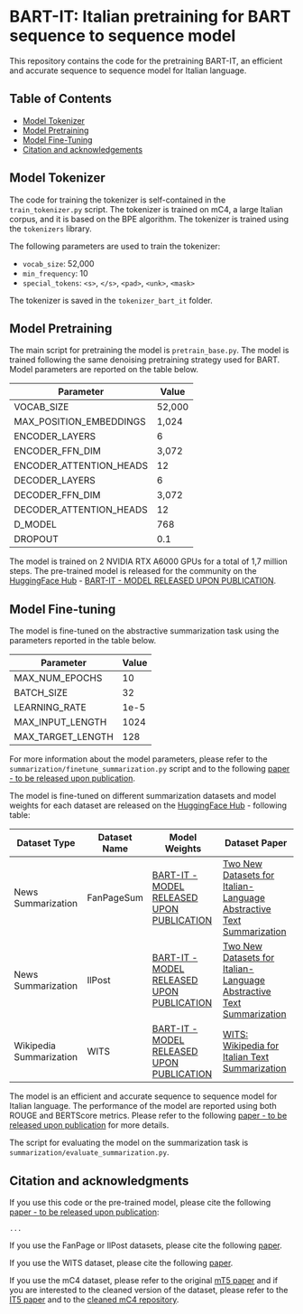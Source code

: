 # BART-IT: Italian pretraining for BART sequence to sequence model

This repository contains the code for the pretraining BART-IT, an efficient and accurate sequence to sequence model for Italian language.

## Table of Contents

- [Model Tokenizer](#model-tokenizer)
- [Model Pretraining](#model-pretraining)
- [Model Fine-Tuning](#model-fine-tuning)
- [Citation and acknowledgements](#citation-and-acknowledgements)

## Model Tokenizer

The code for training the tokenizer is self-contained in the `train_tokenizer.py` script. The tokenizer is trained on mC4, a large Italian corpus, and it is based on the BPE algorithm. The tokenizer is trained using the `tokenizers` library.

The following parameters are used to train the tokenizer:
- `vocab_size`: 52,000
- `min_frequency`: 10
- `special_tokens`: `<s>`, `</s>`, `<pad>`, `<unk>`, `<mask>`

The tokenizer is saved in the `tokenizer_bart_it` folder.

## Model Pretraining

The main script for pretraining the model is `pretrain_base.py`. The model is trained following the same denoising pretraining strategy used for BART. Model parameters are reported on the table below.

| Parameter | Value |
| --- | --- |
| VOCAB_SIZE | 52,000 |
| MAX_POSITION_EMBEDDINGS | 1,024 |
| ENCODER_LAYERS | 6 |
| ENCODER_FFN_DIM | 3,072 |
| ENCODER_ATTENTION_HEADS | 12 |
| DECODER_LAYERS | 6 |
| DECODER_FFN_DIM | 3,072 |
| DECODER_ATTENTION_HEADS | 12 |
| D_MODEL | 768 |
| DROPOUT | 0.1 |

The model is trained on 2 NVIDIA RTX A6000 GPUs for a total of 1,7 million steps. The pre-trained model is released for the community on the [HuggingFace Hub](https://huggingface.co/) - [BART-IT - MODEL RELEASED UPON PUBLICATION](https://huggingface.co/).

## Model Fine-tuning

The model is fine-tuned on the abstractive summarization task using the parameters reported in the table below.

| Parameter | Value |
| --- | --- |
| MAX_NUM_EPOCHS | 10 |
| BATCH_SIZE | 32 |
| LEARNING_RATE | 1e-5 |
| MAX_INPUT_LENGTH | 1024 |
| MAX_TARGET_LENGTH | 128 |

For more information about the model parameters, please refer to the `summarization/finetune_summarization.py` script and to the following [paper - to be released upon publication](#).

The model is fine-tuned on different summarization datasets and model weights for each dataset are released on the [HuggingFace Hub](https://huggingface.co/) - following table:

| Dataset Type | Dataset Name | Model Weights | Dataset Paper |
| --- | --- | --- | --- |
| News Summarization | FanPageSum | [BART-IT - MODEL RELEASED UPON PUBLICATION](https://huggingface.co/) | [Two New Datasets for Italian-Language Abstractive Text Summarization](https://doi.org/10.3390/info13050228) |
| News Summarization | IlPost | [BART-IT - MODEL RELEASED UPON PUBLICATION](https://huggingface.co/) | [Two New Datasets for Italian-Language Abstractive Text Summarization](https://doi.org/10.3390/info13050228) |
| Wikipedia Summarization | WITS | [BART-IT - MODEL RELEASED UPON PUBLICATION](https://huggingface.co/) | [WITS: Wikipedia for Italian Text Summarization](https://ceur-ws.org/Vol-3033/paper65.pdf) |

The model is an efficient and accurate sequence to sequence model for Italian language. The performance of the model are reported using both ROUGE and BERTScore metrics. Please refer to the following [paper - to be released upon publication](#) for more details.

The script for evaluating the model on the summarization task is `summarization/evaluate_summarization.py`.

## Citation and acknowledgments

If you use this code or the pre-trained model, please cite the following [paper - to be released upon publication](#):

```
...
```

If you use the FanPage or IlPost datasets, please cite the following [paper](https://doi.org/10.3390/info13050228).

If you use the WITS dataset, please cite the following [paper](https://ceur-ws.org/Vol-3033/paper65.pdf).

If you use the mC4 dataset, please refer to the original [mT5 paper](https://arxiv.org/abs/2010.11934) and if you are interested to the cleaned version of the dataset, please refer to the [IT5 paper](https://arxiv.org/abs/2203.03759) and to the [cleaned mC4 repository](https://huggingface.co/datasets/gsarti/clean_mc4_it).